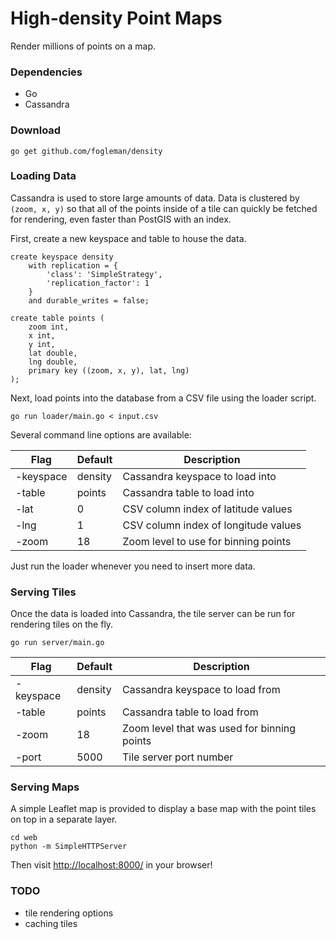 # High-density Point Maps

Render millions of points on a map.

### Dependencies

  - Go
  - Cassandra

### Download

    go get github.com/fogleman/density

### Loading Data

Cassandra is used to store large amounts of data. Data is clustered by `(zoom, x, y)` so
that all of the points inside of a tile can quickly be fetched for rendering, even
faster than PostGIS with an index.

First, create a new keyspace and table to house the data.

    create keyspace density
        with replication = {
            'class': 'SimpleStrategy',
            'replication_factor': 1
        }
        and durable_writes = false;

    create table points (
        zoom int,
        x int,
        y int,
        lat double,
        lng double,
        primary key ((zoom, x, y), lat, lng)
    );

Next, load points into the database from a CSV file using the loader script.

    go run loader/main.go < input.csv

Several command line options are available:

| Flag | Default | Description |
| --- | --- | --- |
| -keyspace | density | Cassandra keyspace to load into |
| -table | points | Cassandra table to load into |
| -lat | 0 | CSV column index of latitude values |
| -lng | 1 | CSV column index of longitude values |
| -zoom | 18 | Zoom level to use for binning points |

Just run the loader whenever you need to insert more data.

### Serving Tiles

Once the data is loaded into Cassandra, the tile server can be run for rendering tiles on the fly.

    go run server/main.go

| Flag | Default | Description |
| --- | --- | --- |
| -keyspace | density | Cassandra keyspace to load from |
| -table | points | Cassandra table to load from |
| -zoom | 18 | Zoom level that was used for binning points |
| -port | 5000 | Tile server port number |

### Serving Maps

A simple Leaflet map is provided to display a base map with the point tiles on top in a separate layer.

    cd web
    python -m SimpleHTTPServer

Then visit [http://localhost:8000/](http://localhost:8000/) in your browser!

### TODO

- tile rendering options
- caching tiles
